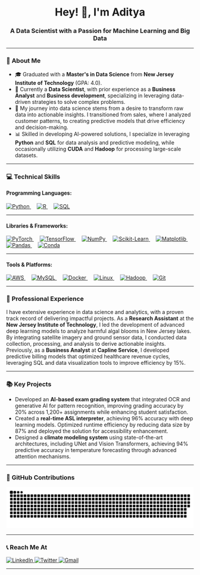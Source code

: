<h1 align="center">Hey! 👋, I'm Aditya</h1>
<h3 align="center">A Data Scientist with a Passion for Machine Learning and Big Data</h3>

---

### 📜 **About Me**
- 🎓 Graduated with a **Master's in Data Science** from **New Jersey Institute of Technology** (GPA: 4.0).
- 💼 Currently a **Data Scientist**, with prior experience as a **Business Analyst** and **Business development**, specializing in leveraging data-driven strategies to solve complex problems.
- 🌟 My journey into data science stems from a desire to transform raw data into actionable insights. I transitioned from sales, where I analyzed customer patterns, to creating predictive models that drive efficiency and decision-making.
- 📊 Skilled in developing AI-powered solutions, I specialize in leveraging **Python**  and **SQL** for data analysis and predictive modeling, while occasionally utilizing **CUDA** and **Hadoop** for processing large-scale datasets.
---

### 💻 **Technical Skills**

#### Programming Languages:
<div align="left">
  <a href="https://www.python.org/" target="_blank">
    <img src="https://cdn.jsdelivr.net/gh/devicons/devicon/icons/python/python-original.svg" height="40" alt="Python" title="Python" />
  </a>
  <img width="12" />
  <a href="https://www.r-project.org/" target="_blank">
    <img src="https://cdn.jsdelivr.net/gh/devicons/devicon/icons/r/r-original.svg" height="40" alt="R" title="R" />
  </a>
  <img width="12" />
  <a href="https://www.w3schools.com/sql/" target="_blank">
    <img src="https://upload.wikimedia.org/wikipedia/commons/8/87/Sql_data_base_with_logo.png" height="40" alt="SQL" title="SQL" />
  </a>
</div>

---

#### Libraries & Frameworks:
<div align="left">
  <a href="https://pytorch.org/" target="_blank">
    <img src="https://cdn.jsdelivr.net/gh/devicons/devicon/icons/pytorch/pytorch-original.svg" height="40" alt="PyTorch" title="PyTorch" />
  </a>
  <img width="12" />
  <a href="https://www.tensorflow.org/" target="_blank">
    <img src="https://cdn.jsdelivr.net/gh/devicons/devicon/icons/tensorflow/tensorflow-original.svg" height="40" alt="TensorFlow" title="TensorFlow" />
  </a>
  <img width="12" />
  <a href="https://numpy.org/" target="_blank">
    <img src="https://cdn.jsdelivr.net/gh/devicons/devicon/icons/numpy/numpy-original.svg" height="40" alt="NumPy" title="NumPy" />
  </a>
  <img width="12" />
  <a href="https://scikit-learn.org/" target="_blank">
    <img src="https://upload.wikimedia.org/wikipedia/commons/0/05/Scikit_learn_logo_small.svg" height="40" alt="Scikit-Learn" title="Scikit-Learn" />
  </a>
  <img width="12" />
  <a href="https://matplotlib.org/" target="_blank">
    <img src="https://cdn.jsdelivr.net/gh/devicons/devicon/icons/matplotlib/matplotlib-original.svg" height="40" alt="Matplotlib" title="Matplotlib" />
  </a>
  <img width="12" />
  <a href="https://pandas.pydata.org/" target="_blank">
    <img src="https://cdn.jsdelivr.net/gh/devicons/devicon/icons/pandas/pandas-original.svg" height="40" alt="Pandas" title="Pandas" />
  </a>
  <img width="12" />
  <a href="https://docs.conda.io/" target="_blank">
    <img src="https://cdn.jsdelivr.net/gh/devicons/devicon/icons/anaconda/anaconda-original.svg" height="40" alt="Conda" title="Conda" />
  </a>
</div>

---

#### Tools & Platforms:
<div align="left">
  <a href="https://aws.amazon.com/" target="_blank">
    <img src="https://cdn.jsdelivr.net/gh/devicons/devicon/icons/amazonwebservices/amazonwebservices-original-wordmark.svg" height="40" alt="AWS" title="AWS" />
  </a>
  <img width="12" />
  <a href="https://www.mysql.com/" target="_blank">
    <img src="https://cdn.jsdelivr.net/gh/devicons/devicon/icons/mysql/mysql-original.svg" height="40" alt="MySQL" title="MySQL" />
  </a>
  <img width="12" />
  <a href="https://www.docker.com/" target="_blank">
    <img src="https://cdn.jsdelivr.net/gh/devicons/devicon/icons/docker/docker-original.svg" height="40" alt="Docker" title="Docker" />
  </a>
  <img width="12" />
  <a href="https://www.linux.org/" target="_blank">
    <img src="https://cdn.jsdelivr.net/gh/devicons/devicon/icons/linux/linux-original.svg" height="40" alt="Linux" title="Linux" />
  </a>
  <img width="12" />
  <a href="https://hadoop.apache.org/" target="_blank">
    <img src="https://cdn.jsdelivr.net/gh/devicons/devicon/icons/hadoop/hadoop-original.svg" height="40" alt="Hadoop" title="Hadoop" />
  </a>
  <img width="12" />
  <a href="https://git-scm.com/" target="_blank">
    <img src="https://cdn.jsdelivr.net/gh/devicons/devicon/icons/git/git-original.svg" height="40" alt="Git" title="Git" />
  </a>
</div>

---

### 🔭 **Professional Experience**
I have extensive experience in data science and analytics, with a proven track record of delivering impactful projects. As a **Research Assistant** at the **New Jersey Institute of Technology**, I led the development of advanced deep learning models to analyze harmful algal blooms in New Jersey lakes. By integrating satellite imagery and ground sensor data, I conducted data collection, processing, and analysis to derive actionable insights. Previously, as a **Business Analyst** at **Capline Service**, I developed predictive billing models that optimized healthcare revenue cycles, leveraging SQL and data visualization tools to improve efficiency by 15%.


---

### 📚 **Key Projects**
- Developed an **AI-based exam grading system** that integrated OCR and generative AI for pattern recognition, improving grading accuracy by 20% across 1,200+ assignments while enhancing student satisfaction.
- Created a **real-time ASL interpreter**, achieving 96% accuracy with deep learning models. Optimized runtime efficiency by reducing data size by 87% and deployed the solution for accessibility enhancement.
- Designed a **climate modeling system** using state-of-the-art architectures, including UNet and Vision Transformers, achieving 94% predictive accuracy in temperature forecasting through advanced attention mechanisms.

---

### 🐍 **GitHub Contributions**
![snake gif](https://github.com/AdityaPatel1068/AdityaPatel1068/blob/output/github-snake-dark.svg)


---

### 📞 **Reach Me At**
<div align="left">
  <a href="https://www.linkedin.com/in/adityapatel2609/" target="_blank">
    <img src="https://raw.githubusercontent.com/maurodesouza/profile-readme-generator/master/src/assets/icons/social/linkedin/default.svg" width="52" height="40" alt="LinkedIn" />
  </a>
  <a href="https://x.com/rexus_reborn?s=11" target="_blank">
    <img src="https://raw.githubusercontent.com/maurodesouza/profile-readme-generator/master/src/assets/icons/social/twitter/default.svg" width="52" height="40" alt="Twitter" />
  </a>
  <a href="mailto:aditya.patel2609@gmail.com" target="_blank">
    <img src="https://raw.githubusercontent.com/maurodesouza/profile-readme-generator/master/src/assets/icons/social/gmail/default.svg" width="52" height="40" alt="Gmail" />
  </a>
</div>

---
